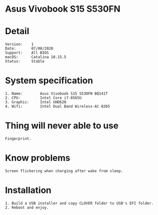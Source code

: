 
# Asus Vivobook S15 S530FN

# Detail

	Version:	1
	Date:		07/08/2020
	Support:	All BIOS
	macOS:		Catalina 10.15.5
	Status:		Stable

# System specification

	1. Name:		Asus Vivobook S15 S530FN BQ141T
	2. CPU:			Intel Core i7-8565U
	3. Graphic:		Intel UHD620
	4. Wifi:		Intel Dual Band Wireless-AC 8265

# Thing will never able to use

	Fingerprint.

# Know problems

	Screen flickering when charging after wake from sleep.
	
# Installation

	1. Build a USB installer and copy CLOVER folder to USB's EFI folder.
	2. Reboot and enjoy.
